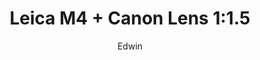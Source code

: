 ---
layout: post
title: "Leica M4 + Canon Lens 1:1.5"
author: Edwin
categories: [ Gear ]
tags: [ 2017, Lens, Camera ]
image: assets/images/photography/2017/41D7B1BD-8C04-44D2-8ADD-15D7F7747D39.jpeg
make: Apple
model: iPhone 7
lens: iPhone 7 back camera 3.99mm f/1.8
iso: 20
capture_date: 2017-01-01
---